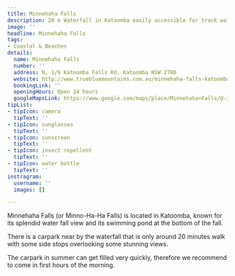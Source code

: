 ```yaml
---
title: Minnehaha Falls
description: 20 m Waterfall in Katoomba easily accessible for track walk and swimming
image: ''
headline: Minnehaha Falls
tags:
- Coastal & Beaches
details:
  name: Minnehaha Falls
  number: ''
  address: N, 1/9 Katoomba Falls Rd, Katoomba NSW 2780
  website: http://www.truebluemountains.com.au/minnehaha-falls-katoomba/
  bookingLink: ''
  openingHours: Open 24 hours
  googleMapsLink: https://www.google.com/maps/place/Minnehaha+Falls/@-33.6793685,150.3250657,17z/data=!3m1!4b1!4m5!3m4!1s0x6b126e3fd6b46615:0xe867bffabbbdee40!8m2!3d-33.679373!4d150.3272544
tipList:
- tipIcon: camera
  tipText: ''
- tipIcon: sunglasses
  tipText: ''
- tipIcon: sunscreen
  tipText: ''
- tipIcon: insect repellent
  tipText: ''
- tipIcon: water bottle
  tipText: ''
instragram:
  username: ''
  images: []

---
```

Minnehaha Falls (or Minno-Ha-Ha Falls) is located in Katoomba, known for its splendid water fall view and its swimming pond at the bottom of the fall.

There is a carpark near by the waterfall that is only around 20 minutes walk with some side stops overlooking some stunning views.

The carpark in summer can get filled very quickly, therefore we recommend to come in first hours of the morning.